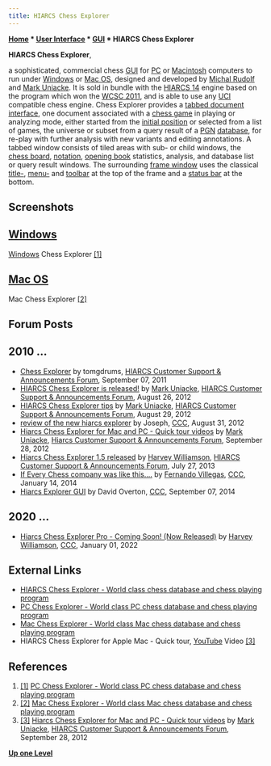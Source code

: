 ```yaml
---
title: HIARCS Chess Explorer
---
```

**[Home](Home "Home") * [User Interface](User_Interface "User Interface") * [GUI](GUI "GUI") * HIARCS Chess Explorer**

**HIARCS Chess Explorer**,

a sophisticated, commercial chess [GUI](GUI "GUI") for [PC](IBM_PC "IBM PC") or [Macintosh](Macintosh "Macintosh") computers to run under [Windows](Windows "Windows") or [Mac OS](Mac_OS "Mac OS"), designed and developed by [Michal Rudolf](Michal_Rudolf "Michal Rudolf") and [Mark Uniacke](Mark_Uniacke "Mark Uniacke"). It is sold in bundle with the [HIARCS 14](HIARCS "HIARCS") engine based on the program which won the [WCSC 2011](WCSC_2011 "WCSC 2011"), and is able to use any [UCI](UCI "UCI") compatible chess engine. Chess Explorer provides a [tabbed document interface](https://en.wikipedia.org/wiki/Tab_%28GUI%29), one document associated with a [chess game](Chess_Game "Chess Game") in playing or analyzing mode, either started from the [initial position](Initial_Position "Initial Position") or selected from a list of games, the universe or subset from a query result of a [PGN](Portable_Game_Notation "Portable Game Notation") [database](Databases "Databases"), for re-play with further analysis with new variants and editing annotations. A tabbed window consists of tiled areas with sub- or child windows, the [chess board](GUI#BoardWindow "GUI"), [notation](GUI#NotationWindow "GUI"), [opening book](Opening_Book "Opening Book") statistics, analysis, and database list or query result windows. The surrounding [frame window](https://en.wikipedia.org/wiki/Window_%28computing%29) uses the classical [title-](https://en.wikipedia.org/wiki/Title_bar), [menu-](https://en.wikipedia.org/wiki/Menu_%28computing%29) and [toolbar](https://en.wikipedia.org/wiki/Toolbar) at the top of the frame and a [status bar](https://en.wikipedia.org/wiki/Status_bar) at the bottom.

## Screenshots

## [Windows](Windows "Windows")

[](http://www.hiarcs.com/pc-chess-explorer.htm)
[Windows](Windows "Windows") Chess Explorer <a id="cite-note-1" href="#cite-ref-1">[1]</a>

## [Mac OS](Mac_OS "Mac OS")

[](http://www.hiarcs.com/mac-chess-explorer.htm)
Mac Chess Explorer <a id="cite-note-2" href="#cite-ref-2">[2]</a>

## Forum Posts

## 2010 ...

- [Chess Explorer](http://hiarcs.net/forums/viewtopic.php?t=4376) by tomgdrums, [HIARCS Customer Support & Announcements Forum](Computer_Chess_Forums "Computer Chess Forums"), September 07, 2011
- [HIARCS Chess Explorer is released!](http://hiarcs.net/forums/viewtopic.php?t=5020) by [Mark Uniacke](Mark_Uniacke "Mark Uniacke"), [HIARCS Customer Support & Announcements Forum](Computer_Chess_Forums "Computer Chess Forums"), August 26, 2012
- [HIARCS Chess Explorer tips](http://hiarcs.net/forums/viewtopic.php?t=5063) by [Mark Uniacke](Mark_Uniacke "Mark Uniacke"), [HIARCS Customer Support & Announcements Forum](Computer_Chess_Forums "Computer Chess Forums"), August 29, 2012
- [review of the new hiarcs explorer](http://www.talkchess.com/forum/viewtopic.php?t=44960) by Joseph, [CCC](CCC "CCC"), August 31, 2012
- [Hiarcs Chess Explorer for Mac and PC - Quick tour videos](http://hiarcs.net/forums/viewtopic.php?t=5178) by [Mark Uniacke](Mark_Uniacke "Mark Uniacke"), [Hiarcs Customer Support & Announcements Forum](Computer_Chess_Forums "Computer Chess Forums"), September 28, 2012
- [Hiarcs Chess Explorer 1.5 released](http://hiarcs.net/forums/viewtopic.php?t=6117) by [Harvey Williamson](Harvey_Williamson "Harvey Williamson"), [HIARCS Customer Support & Announcements Forum](Computer_Chess_Forums "Computer Chess Forums"), July 27, 2013
- [If Every Chess company was like this....](http://www.talkchess.com/forum/viewtopic.php?t=50908) by [Fernando Villegas](Fernando_Villegas "Fernando Villegas"), [CCC](CCC "CCC"), January 14, 2014
- [Hiarcs Explorer GUI](http://www.talkchess.com/forum/viewtopic.php?t=53600) by David Overton, [CCC](CCC "CCC"), September 07, 2014

## 2020 ...

- [Hiarcs Chess Explorer Pro - Coming Soon! (Now Released)](https://www.talkchess.com/forum3/viewtopic.php?f=2&t=79025) by [Harvey Williamson](Harvey_Williamson "Harvey Williamson"), [CCC](CCC "CCC"), January 01, 2022

## External Links

- [HIARCS Chess Explorer - World class chess database and chess playing program](http://www.hiarcs.com/chess-explorer.htm)
- [PC Chess Explorer - World class PC chess database and chess playing program](http://www.hiarcs.com/pc-chess-explorer.htm)
- [Mac Chess Explorer - World class Mac chess database and chess playing program](http://www.hiarcs.com/mac-chess-explorer.htm)
- HIARCS Chess Explorer for Apple Mac - Quick tour, [YouTube](https://en.wikipedia.org/wiki/YouTube) Video <a id="cite-note-3" href="#cite-ref-3">[3]</a>

## References

1. <a id="cite-ref-1" href="#cite-note-1">[1]</a> [PC Chess Explorer - World class PC chess database and chess playing program](http://www.hiarcs.com/pc-chess-explorer.htm)
1. <a id="cite-ref-2" href="#cite-note-2">[2]</a> [Mac Chess Explorer - World class Mac chess database and chess playing program](http://www.hiarcs.com/mac-chess-explorer.htm)
1. <a id="cite-ref-3" href="#cite-note-3">[3]</a> [Hiarcs Chess Explorer for Mac and PC - Quick tour videos](http://hiarcs.net/forums/viewtopic.php?t=5178) by [Mark Uniacke](Mark_Uniacke "Mark Uniacke"), [HIARCS Customer Support & Announcements Forum](Computer_Chess_Forums "Computer Chess Forums"), September 28, 2012

**[Up one Level](GUI "GUI")**

